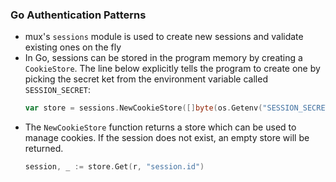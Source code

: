 ### Go Authentication Patterns

- mux's `sessions` module is used to create new sessions and validate existing ones on the fly
- In Go, sessions can be stored in the program memory by creating a `CookieStore`. The line below explicitly tells the
  program to create one by picking the secret ket from the environment variable called `SESSION_SECRET`:
  ```go
  var store = sessions.NewCookieStore([]byte(os.Getenv("SESSION_SECRET")))
  ```
- The `NewCookieStore` function returns a store which can be used to manage cookies. If the session does not exist, an
  empty store will be returned.
  ```go
  session, _ := store.Get(r, "session.id")
  ```